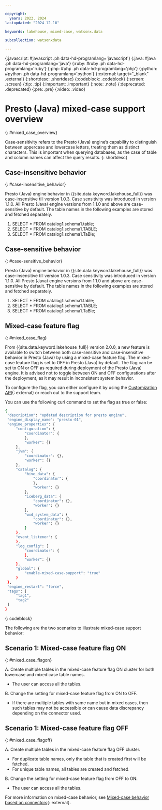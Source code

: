 ```yaml
---

copyright:
  years: 2022, 2024
lastupdated: "2024-12-10"

keywords: lakehouse, mixed-case, watsonx.data

subcollection: watsonxdata

---
```


{:javascript: #javascript .ph data-hd-programlang='javascript'}
{:java: #java .ph data-hd-programlang='java'}
{:ruby: #ruby .ph data-hd-programlang='ruby'}
{:php: #php .ph data-hd-programlang='php'}
{:python: #python .ph data-hd-programlang='python'}
{:external: target="_blank" .external}
{:shortdesc: .shortdesc}
{:codeblock: .codeblock}
{:screen: .screen}
{:tip: .tip}
{:important: .important}
{:note: .note}
{:deprecated: .deprecated}
{:pre: .pre}
{:video: .video}

# Presto (Java) mixed-case support overview
{: #mixed_case_overview}

Case-sensitivity refers to the Presto (Java) engine’s capability to distinguish between uppercase and lowercase letters, treating them as distinct characters. This is important when querying databases, as the case of table and column names can affect the query results.
{: shortdesc}

## Case-insensitive behavior
{: #case-insensitive_behavior}

Presto (Java) engine behavior in {{site.data.keyword.lakehouse_full}} was case-insensitive till version 1.0.3. Case sensitivity was introduced in version 1.1.0. All Presto (Java) engine versions from 1.1.0 and above are case-sensitive by default. The table names in the following examples are stored and fetched separately.

1. SELECT * FROM catalog1.schema1.table;
2. SELECT * FROM catalog1.schema1.TABLE;
3. SELECT * FROM catalog1.schema1.TaBle;

## Case-sensitive behavior
{: #case-sensitive_behavior}

Presto (Java) engine behavior in {{site.data.keyword.lakehouse_full}} was case-insensitive till version 1.0.3. Case sensitivity was introduced in version 1.1.0. All Presto (Java) engine versions from 1.1.0 and above are case-sensitive by default. The table names in the following examples are stored and fetched separately.

1. SELECT * FROM catalog1.schema1.table;
2. SELECT * FROM catalog1.schema1.TABLE;
3. SELECT * FROM catalog1.schema1.TaBle;

## Mixed-case feature flag
{: #mixed_case_flag}

From {{site.data.keyword.lakehouse_full}} version 2.0.0, a new feature is available to switch between both case-sensitive and case-insensitive behavior in Presto (Java) by using a mixed-case feature flag. The mixed-case feature flag is set to OFF in Presto (Java) by default. The flag can be set to ON or OFF as required during deployment of the Presto (Java) engine. It is advised not to toggle between ON and OFF configurations after the deployment, as it may result in inconsistent system behavior.

To configure the flag, you can either configure it by using the [Customization API](https://cloud.ibm.com/apidocs/watsonxdata-software#update-presto-engine){: external} or reach out to the support team.

You can use the following curl command to set the flag as true or false:

   ```bash
   {
	"description": "updated description for presto engine",
	"engine_display_name": "presto-01",
	"engine_properties": {
		"configuration": {
			"coordinator": {
			},
			"worker": {}
		},
		"jvm": {
			"coordinator": {},
			"worker": {}
		},
		"catalog": {
			"hive_data": {
				"coordinator": {
				},
				"worker": {}
			},
			"iceberg_data": {
				"coordinator": {},
				"worker": {}
			},
			"wxd_system_data": {
				"coordinator": {},
				"worker": {}
			}
		},
		"event_listener": {
		},
		"log_config": {
			"coordinator": {
			},
			"worker": {}
		},
		"global": {
			"enable-mixed-case-support": "true"
		}
	},
	"engine_restart": "force",
	"tags": [
		"tag1",
		"tag2"
	]
}
   ```
   {: codeblock}

The following are the two scenarios to illustrate mixed-case support behavior:

## Scenario 1: Mixed-case feature flag ON
{: #mixed_case_flagon}

A. Create multiple tables in the mixed-case feature flag ON cluster for both lowercase and mixed case table names.
* The user can access all the tables.

B. Change the setting for mixed-case feature flag from ON to OFF.
* If there are multiple tables with same name but in mixed cases, then such tables may not be accessible or can cause data discrepancy depending on the connector used.

## Scenario 1: Mixed-case feature flag OFF
{: #mixed_case_flagoff}

A. Create multiple tables in the mixed-case feature flag OFF cluster.
* For duplicate table names, only the table that is created first will be fetched.
* For unique table names, all tables are created and fetched.

B. Change the setting for mixed-case feature flag from OFF to ON.
* The user can access all the tables.

For more information on mixed-case behavior, see [Mixed-case behavior based on connectors](watsonxdata?topic=watsonxdata-mixed_case_behavior){: external}.
